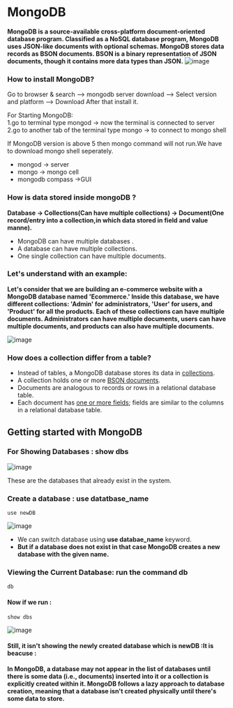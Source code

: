 # MongoDB
**MongoDB is a source-available cross-platform document-oriented database program. Classified as a NoSQL database program, MongoDB uses JSON-like documents with optional schemas.
MongoDB stores data records as BSON documents. BSON is a binary representation of JSON documents, though it contains more data types than JSON.**
![image](https://github.com/Subhajit-Bera/MongoDB---Mongoose-for-Beginners/assets/103336107/ec7ccb7e-e87a-4254-884a-601a4d98b8e8)


### How to install MongoDB?
Go to browser & search --> mongodb server download --> Select version and platform --> Download
After that install it.


For Starting MongoDB:</br>
1.go to terminal type mongod -> now the terminal is connected to server</br>
2.go to another tab of the terminal type mongo -> to connect to mongo shell</br>

If MongoDB version is above 5 then mongo command will not run.We have to download mongo shell seperately. 

* mongod -> server
* mongo -> mongo cell
* mongodb compass ->GUI

### How is data stored inside mongoDB ?

**Database  -> Collections(Can have multiple collections)  -> Document(One record/entry into a collection,in which data stored in field and value manne).**

* MongoDB can have multiple databases .
* A database can have multiple collections.
* One single collection can have multiple documents.

### Let's understand with an example: 
**Let's consider that we are building an e-commerce website with a MongoDB database named 'Ecommerce.' Inside this database, we have different collections: 'Admin' for administrators, 'User' for users, and 'Product' for all the products. Each of these collections can have multiple documents. Administrators can have multiple documents, users can have multiple documents, and products can also have multiple documents.**

![image](https://github.com/Subhajit-Bera/MongoDB---Mongoose-for-Beginners/assets/103336107/38136d1a-54a8-4213-965c-919d43e3b259)

### **How does a collection differ from a table?**

* Instead of tables, a MongoDB database stores its data in [collections](https://www.mongodb.com/docs/manual/reference/glossary/#std-term-collection). 
* A collection holds one or more [BSON documents](https://www.mongodb.com/docs/manual/core/document/#std-label-bson-document-format). 
* Documents are analogous to records or rows in a relational database table. 
* Each document has [one or more fields](https://www.mongodb.com/docs/manual/core/document/#std-label-document-structure); fields are similar to the columns in a relational database table.

## Getting started with MongoDB 
### **For Showing Databases :** show dbs 
![image](https://github.com/Subhajit-Bera/MongoDB---Mongoose-for-Beginners/assets/103336107/a6c749e3-8695-4e13-aa79-392771615d61)

These are the databases that already exist in the system.

### Create a database : use datatbase_name 
```
use newDB
```
![image](https://github.com/Subhajit-Bera/MongoDB---Mongoose-for-Beginners/assets/103336107/f482fde5-091c-4677-8564-55859844b19b)

* We can switch database using **use databae_name** keyword.
* **But if a database does not exist in that case MongoDB creates a new database with the given name.**

### Viewing the Current Database: run the command db
```
db
```

#### Now if we run : 
```
show dbs
```
![image](https://github.com/Subhajit-Bera/MongoDB---Mongoose-for-Beginners/assets/103336107/e0e500b1-089e-46e4-96d6-a8dec4ffc721)</br>
####  Still, it isn't showing the newly created database which is newDB :It is beacuse :
**In MongoDB, a database may not appear in the list of databases until there is some data (i.e., documents) inserted into it or a collection is explicitly created within it. MongoDB follows a **lazy** approach to database creation, meaning that a database isn't created physically until there's some data to store.**

